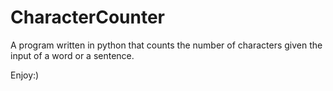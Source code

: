 # CharacterCounter
A program written in python that counts the number of characters given the input of a word or a sentence.

Enjoy:)
